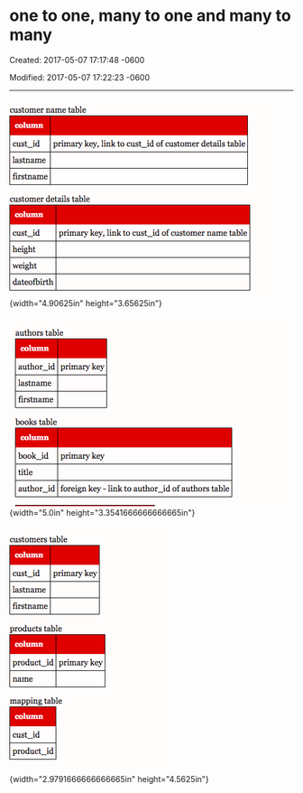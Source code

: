 # one to one, many to one and many to many

Created: 2017-05-07 17:17:48 -0600

Modified: 2017-05-07 17:22:23 -0600

---

![customer name table cust id primary key, link to cust id of customer details table firstn ame customer details table cust id height weight dateoffirth primary key, link to cust id of customer name table ](../media/Basic-one-to-one,-many-to-one-and-many-to-many-image1.png){width="4.90625in" height="3.65625in"}



![authors table author id primary key lastnam e firstn ame books table book id primary key title author id foreign key - link to author id of authors table ](../media/Basic-one-to-one,-many-to-one-and-many-to-many-image2.png){width="5.0in" height="3.3541666666666665in"}



![customers table cust id primary key firstn ame products table product id primary key nam e mapping table cust id product id ](../media/Basic-one-to-one,-many-to-one-and-many-to-many-image3.png){width="2.9791666666666665in" height="4.5625in"}





